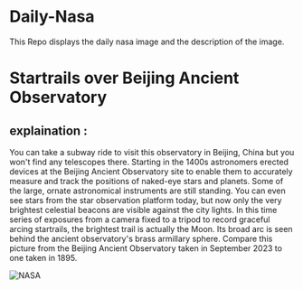 # Daily-Nasa

This Repo displays the daily nasa image and the description of the image.

<!--NASA-->
# Startrails over Beijing Ancient Observatory
## explaination :

You can take a subway ride to visit this observatory in Beijing, China but you won't find any telescopes there. Starting in the 1400s astronomers erected devices at the Beijing Ancient Observatory site to enable them to accurately measure and track the positions of naked-eye stars and planets. Some of the large, ornate astronomical instruments are still standing. You can even see stars from the star observation platform today, but now only the very brightest celestial beacons are visible against the city lights. In this time series of exposures from a camera fixed to a tripod to record graceful arcing startrails, the brightest trail is actually the Moon. Its broad arc is seen behind the ancient observatory's brass armillary sphere. Compare this picture from the Beijing Ancient Observatory taken in September 2023 to one taken in 1895.

![NASA](https://apod.nasa.gov/apod/image/2312/StartrailsBeijingAncientObservatory-3_1024.jpg)
<!--/NASA-->